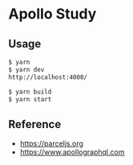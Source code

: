 # Apollo Study

## Usage

```bash
$ yarn
$ yarn dev
http://localhost:4000/
```

```bash
$ yarn build
$ yarn start
```

## Reference

- https://parceljs.org
- https://www.apollographql.com

